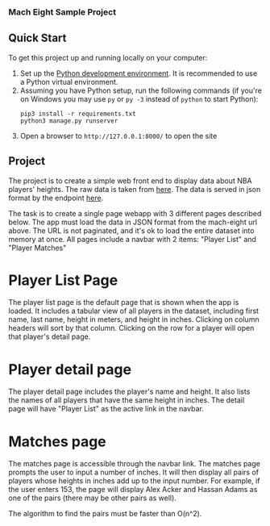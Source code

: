 ### Mach Eight Sample Project


## Quick Start

To get this project up and running locally on your computer:
1. Set up the [Python development environment](https://developer.mozilla.org/en-US/docs/Learn/Server-side/Django/development_environment).
   It is recommended to use a Python virtual environment.
1. Assuming you have Python setup, run the following commands (if you're on Windows you may use `py` or `py -3` instead of `python` to start Python):
   ```
   pip3 install -r requirements.txt
   python3 manage.py runserver
   ```
1. Open a browser to `http://127.0.0.1:8000/` to open the  site


## Project

The project is to create a simple web front end to display data about NBA
players' heights. The raw data is taken from
[here](https://www.openintro.org/data/index.php?data=nba_heights).  The data is
served in json format by the endpoint
[here](https://mach-eight.uc.r.appspot.com/).

The task is to create a single page webapp with 3 different pages described
below. The app must load the data in JSON format from the mach-eight url above.
The URL is not paginated, and it's ok to load the entire dataset into memory at
once. All pages include a navbar with 2 items: "Player List" and "Player
Matches"


# Player List Page

The player list page is the default page that is shown when the app is loaded.
It includes a tabular view of all players in the dataset, including first name,
last name, height in meters, and height in inches. Clicking on column headers
will sort by that column. Clicking on the row for a player will open that
player's detail page.


# Player detail page

The player detail page includes the player's name and height. It also lists the
names of all players that have the same height in inches. The detail page will
have "Player List" as the active link in the navbar.

# Matches page

The matches page is accessible through the navbar link. The matches page
prompts the user to input a number of inches. It will then display all pairs of
players whose heights in inches add up to the input number. For example, if the
user enters 153, the page will display Alex Acker and Hassan Adams as one of
the pairs (there may be other pairs as well).

The algorithm to find the pairs must be faster than O(n^2).
